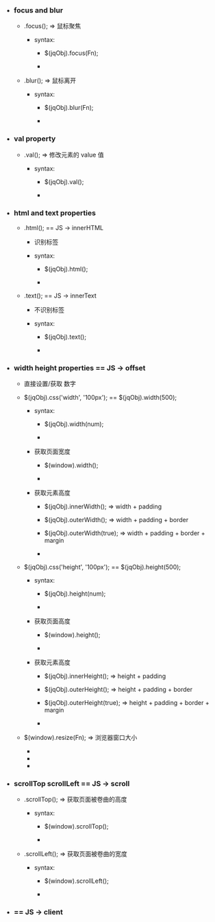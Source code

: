 * ### focus and blur

    * .focus(); => 鼠标聚焦
    
        * syntax: 
        
            * $(jqObj).focus(Fn);
            
            * 
    
    * .blur(); => 鼠标离开
    
        * syntax: 
        
            * $(jqObj).blur(Fn);
            
            * 

* ### val property

    * .val(); => 修改元素的 value 值 
    
        * syntax:
        
            * $(jqObj).val();
            
            *  
    
* ### html and text properties

    * .html(); == JS -> innerHTML
    
        * 识别标签

        * syntax:

            * $(jqObj).html();
            
            * 
    
    * .text(); == JS -> innerText
    
        * 不识别标签
        
        * syntax: 
        
            * $(jqObj).text();
            
            * 
            

    
* ### width height properties == JS -> offset

    * 直接设置/获取 数字
    
    * $(jqObj).css('width', '100px'); == $(jqObj).width(500);
    
        * syntax: 
        
            * $(jqObj).width(num);
            
            *

        * 获取页面宽度

            * $(window).width();
            
            * 
        
        * 获取元素高度
        
            * $(jqObj).innerWidth(); => width + padding

            * $(jqObj).outerWidth(); => width + padding + border

            * $(jqObj).outerWidth(true); => width + padding + border + margin
            
            * 
        
    * $(jqObj).css('height', '100px'); == $(jqObj).height(500);
    
        * syntax: 
        
            * $(jqObj).height(num);
        
            * 
            
        * 获取页面高度
        
            * $(window).height();
    
            * 
            
        * 获取元素高度
        
            * $(jqObj).innerHeight(); => height + padding

            * $(jqObj).outerHeight(); => height + padding + border

            * $(jqObj).outerHeight(true); => height + padding + border + margin
            
            * 
        
    * $(window).resize(Fn); => 浏览器窗口大小
    
        * 
         
        *
         
        * 
    
* ### scrollTop scrollLeft == JS -> scroll

    * .scrollTop(); => 获取页面被卷曲的高度
    
        * syntax: 
        
            * $(window).scrollTop(); 
        
            * 
    
    * .scrollLeft(); => 获取页面被卷曲的宽度
    
        * syntax: 

            * $(window).scrollLeft(); 

            * 

* ### == JS -> client